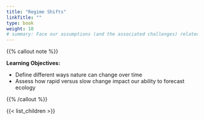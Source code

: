 ```yaml
---
title: "Regime Shifts"
linkTitle: ""
type: book
weight: 10
# summary: Face our assumptions (and the associated challenges) related to how quickly nature changes
---
```


{{% callout note %}}

**Learning Objectives:**
* Define different ways nature can change over time 
* Assess how rapid versus slow change impact our ability to forecast ecology

{{% /callout %}}

{{< list_children >}}
